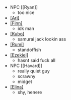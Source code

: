 * NPC [[Ryan]]
	* too nice
* [[Ari]](Isabella)
* [[Finn]](Alec)
	* idk man
* [[Kubo]](Chris)
	* samurai jack lookin ass
* [[Rumi]](Allison)
	* standoffish
* [[Ezekiel]](David)
	* hasnt said fuck all
* NPC [[Havard]]
	* really quiet guy
	* scrawny
	* midget
* [[Elina]](Paige)
	* shy, henere